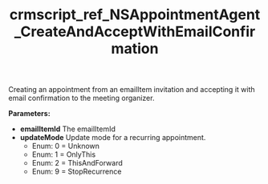 ﻿---
title: crmscript_ref_NSAppointmentAgent_CreateAndAcceptWithEmailConfirmation
description: Void CreateAndAcceptWithEmailConfirmation(Integer emailItemId, Integer updateMode)
intellisense: NSAppointmentAgent.CreateAndAcceptWithEmailConfirmation
keywords: NSAppointmentAgent,CreateAndAcceptWithEmailConfirmation
so.topic: reference
---

Creating an appointment from an emailItem invitation and accepting it with email confirmation to the meeting organizer.

**Parameters:**
 - **emailItemId** The emailItemId
 - **updateMode** Update mode for a recurring appointment.
     - Enum: 0 = Unknown 
     - Enum: 1 = OnlyThis 
     - Enum: 2 = ThisAndForward 
     - Enum: 9 = StopRecurrence 
